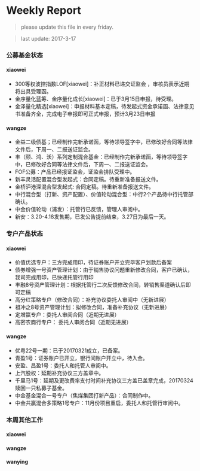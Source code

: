 # Weekly Report

>please update this file in every friday.

>last update: 2017-3-17


### 公募基金状态
#### xiaowei
- 300等权波控指数LOF[xiaowei]：补正材料已递交证监会 ，审核员表示近期将出具受理函。
- 金序量化蓝筹、金序量化成长[xiaowei]：已于3月15日申报，待受理。
- 金泽量化精选[xiaowei]：申报材料基本定稿，待发起式资金承诺函、法律意见书准备齐全，完成电子申报即可正式申报，预计3月23日申报 

#### wangze
- 金益二级债基；已经制作完新承诺函，等待领导签字中，已修改好合同等法律文件后，下周一、二报送证监会。
- 丰（颐、鸿、沃）系列定制混合基金：已经制作完新承诺函，等待领导签字中，已修改好合同等法律文件后，下周一、二报送证监会。
- FOF公募：产品已经报证监会，证监会排队受理中。
- 新丰灵活配置混合型发起式：合同定稿。待重新准备报送文件。
- 金桥沪港深混合型发起式: 合同定稿。待重新准备报送文件。
- 中行混合型（打新、资产配置）、价值轮动混合型：中行2个产品待中行托管部确认。
- 中金价值轮动（浦发）：托管行已反馈，管理人审阅中。
- 新安：3.20-4.18发售期，已发公告提前结束，3.27日为最后一天。

### 专户产品状态
#### xiaowei
- 价值优选专户：三方完成用印，待证券账户开立完毕客户划款后备案
- 债券增强一号资产管理计划：由于销售协议问题重新修改合同，客户已确认，我司完成用印，已快递托管行用印
- 丰融8号资产管理计划：根据托管行二次反馈修改合同，转销售渠道确认后即可定稿 
- 高分红策略专户（修改合同）：补充协议委托人审阅中（无新进展）
- 祖冲之8号资产管理计划：拟修改合同，准备补充协议（无新进展）
- 定增赢专户：委托人审阅合同（近期无进展）
- 高密农商行专户： 委托人审阅合同（近期无进展） 

#### wangze
- 优粤22号一期：已于20170321成立，已备案。
- 青盈1号：证券账户已开立，银行间账户开立中，待入金。
- 安盈、昌盈1号：委托人和托管人审阅中。
- 上汽股权：延期补充协议三方盖章中。
- 千里马1号：延期及更改费率支付时间补充协议三方盖已盖章完成，20170324赎回一只私募子基金。 
- 中金基金混合一号专户（焦煤集团打新产品）：合同制作中。 
- 中金共赢混合多策略1号专户：11月份项目重启，委托人和托管行审阅中。


### 本周其他工作
#### xiaowei

#### wangze

#### wanying


